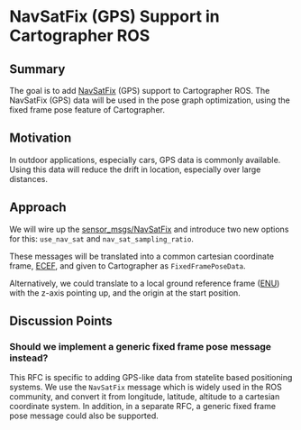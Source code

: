 # NavSatFix (GPS) Support in Cartographer ROS

## Summary
[summary]: #summary

The goal is to add [NavSatFix](http://docs.ros.org/api/sensor_msgs/html/msg/NavSatFix.html)  (GPS) support to Cartographer ROS. 
The NavSatFix (GPS) data will be used in the pose graph optimization, using the fixed frame pose feature of Cartographer.

## Motivation
[motivation]: #motivation

In outdoor applications, especially cars, GPS data is commonly available. 
Using this data will reduce the drift in location, especially over large distances. 

## Approach
[approach]: #approach

We will wire up the [sensor_msgs/NavSatFix](http://docs.ros.org/api/sensor_msgs/html/msg/NavSatFix.html) and introduce two new options for this: `use_nav_sat` and `nav_sat_sampling_ratio`.

These messages will be translated into a common cartesian coordinate frame, [ECEF](https://en.wikipedia.org/wiki/ECEF), and given to Cartographer as `FixedFramePoseData`.

Alternatively, we could translate to a local ground reference frame ([ENU](https://en.wikipedia.org/wiki/Axes_conventions#Ground_reference_frames:_ENU_and_NED)) with the z-axis pointing up, and the origin at the start position.

## Discussion Points
[discussion]: #discussion

### Should we implement a generic fixed frame pose message instead?

This RFC is specific to adding GPS-like data from statelite based positioning systems. 
We use the `NavSatFix` message which is widely used in the ROS community, and convert it from longitude, latitude, altitude to a cartesian coordinate system.
In addition, in a separate RFC, a generic fixed frame pose message could also be supported. 
